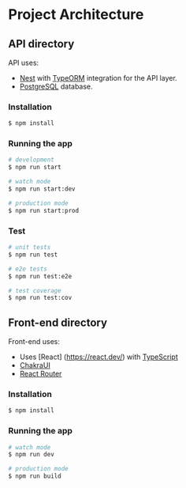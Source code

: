 # Project Architecture

## API directory
API uses:
- [Nest](https://nestjs.com/) with [TypeORM](https://docs.nestjs.com/techniques/database#typeorm-integration) integration for the API layer.
- [PostgreSQL](https://www.postgresql.org/) database.


### Installation

```bash
$ npm install
```

### Running the app

```bash
# development
$ npm run start

# watch mode
$ npm run start:dev

# production mode
$ npm run start:prod
```

### Test

```bash
# unit tests
$ npm run test

# e2e tests
$ npm run test:e2e

# test coverage
$ npm run test:cov
```

## Front-end directory
Front-end uses:
- Uses [React] (https://react.dev/) with [TypeScript](https://www.typescriptlang.org/)
- [ChakraUI](https://v2.chakra-ui.com/)
- [React Router](https://reactrouter.com/en/main)

### Installation

```bash
$ npm install
```

### Running the app
```bash
# watch mode
$ npm run dev

# production mode
$ npm run build
```